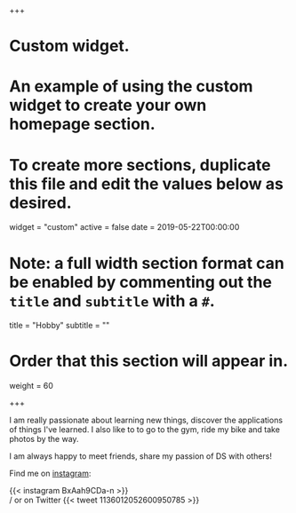 +++
# Custom widget.
# An example of using the custom widget to create your own homepage section.
# To create more sections, duplicate this file and edit the values below as desired.
widget = "custom"
active = false
date = 2019-05-22T00:00:00

# Note: a full width section format can be enabled by commenting out the `title` and `subtitle` with a `#`.
title = "Hobby"
subtitle = ""

# Order that this section will appear in.
weight = 60


+++

I am really passionate about learning new things, discover the applications of things I've learned.  I also like to to go to the gym, ride my bike and take photos by the way.

I am always happy to meet friends, share my passion of DS with others!

Find me on [instagram](https://www.instagram.com/axel_cleris/):

{{< instagram BxAah9CDa-n >}}  
/
or on Twitter
{{< tweet 1136012052600950785 >}}

